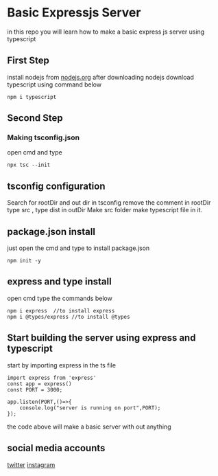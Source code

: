 # Basic Expressjs Server #
in this repo you will learn how to make a basic express js server using typescript

## First Step ##

install nodejs from [nodejs.org](https://nodejs.org)
after downloading nodejs download typescript using command below
```
npm i typescript
```
## Second Step ##
### Making tsconfig.json ###
open cmd and type 
```
npx tsc --init
```
## tsconfig configuration ##
Search for rootDir and out dir in tsconfig remove the comment in rootDir type src , type dist in outDir
Make src folder make typescript file in it.
## package.json install ##
just open the cmd and type to install package.json
```
npm init -y 
```
## express and type install ##
open cmd type the commands below 
```
npm i express  //to install express 
npm i @types/express //to install @types
```
## Start building the server using express and typescript ##
start by importing express in the ts file 
```
import express from 'express'
const app = express()
const PORT = 3000;

app.listen(PORT,()=>{
    console.log("server is running on port",PORT);
});

```
the code above will make a basic server with out anything
## social media accounts ##
[twitter](https://twitter.com/sa_fah9)
[instagram](https://instagram.com/leeu_992)
